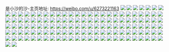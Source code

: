 是小沙的沙-主页地址: https://weibo.com/u/6273221163 
![](https://wx4.sinaimg.cn/mw2000/006QxNovgy1h9jcqovq6uj32c034lnph.jpg) 
![](https://wx4.sinaimg.cn/mw2000/006QxNovgy1h9jcq8o4pej325q2z81l1.jpg) 
![](https://wx4.sinaimg.cn/mw2000/006QxNovgy1h9jcqveh4tj32c035lhdy.jpg) 
![](https://wx4.sinaimg.cn/mw2000/006QxNovgy1h9jcpxg5ekj32c034t7wj.jpg) 
![](https://wx4.sinaimg.cn/mw2000/006QxNovgy1h9jcqfh57cj31o02aenpf.jpg) 
![](https://wx4.sinaimg.cn/mw2000/006QxNovgy1h9jcnqrkobj31mt2lg1kx.jpg) 
![](https://wx4.sinaimg.cn/mw2000/006QxNovgy1h8nflx5pvcj32c02c0e82.jpg) 
![](https://wx4.sinaimg.cn/mw2000/006QxNovgy1h8nfm5905ej32c02c0hdu.jpg) 
![](https://wx4.sinaimg.cn/mw2000/006QxNovgy1h8nfmjdt5rj32c02c01ky.jpg) 
![](https://wx4.sinaimg.cn/mw2000/006QxNovgy1h8nfn98rz7j31sc2ds1kz.jpg) 
![](https://wx4.sinaimg.cn/mw2000/006QxNovgy1h8nfn041m4j31sc2dskjm.jpg) 
![](https://wx4.sinaimg.cn/mw2000/006QxNovgy1h8nfnf9l32j31sc2ds4qq.jpg) 
![](https://wx4.sinaimg.cn/mw2000/006QxNovgy1h8nfmsl43lj30u00u048o.jpg) 
![](https://wx4.sinaimg.cn/mw2000/006QxNovgy1h8nflncibnj327p313kjm.jpg) 
![](https://wx4.sinaimg.cn/mw2000/006QxNovgy1h8nflk3pbmj32c03404qr.jpg) 
![](https://wx4.sinaimg.cn/mw2000/006QxNovgy1h8hj99uc69j30u01407a3.jpg) 
![](https://wx4.sinaimg.cn/mw2000/006QxNovgy1h8hj9bkk2ij30u0140dlt.jpg) 
![](https://wx4.sinaimg.cn/mw2000/006QxNovgy1h8hj9depycj30u01400yt.jpg) 
![](https://wx4.sinaimg.cn/mw2000/006QxNovgy1h6rvc1t85vj31o0280tk1.jpg) 
![](https://wx4.sinaimg.cn/mw2000/006QxNovgy1h6rvcfq8cnj31o0280e81.jpg) 
![](https://wx4.sinaimg.cn/mw2000/006QxNovgy1h6rvcahfvfj31o0280kjl.jpg) 
![](https://wx4.sinaimg.cn/mw2000/006QxNovgy1h6rvbuhlmij31o0280qv5.jpg) 
![](https://wx4.sinaimg.cn/mw2000/006QxNovgy1h6rvbk2p1aj31o0280kjl.jpg) 
![](https://wx4.sinaimg.cn/mw2000/006QxNovgy1h6rvcivxecj33342bce81.jpg) 
![](https://wx4.sinaimg.cn/mw2000/006QxNovly1h3qdwjbw1ij32dc35s7wj.jpg) 
![](https://wx4.sinaimg.cn/mw2000/006QxNovly1h3qdw14h81j32dc35snpe.jpg) 
![](https://wx4.sinaimg.cn/mw2000/006QxNovly1h3qdwd4iywj32dc35shdv.jpg) 
![](https://wx4.sinaimg.cn/mw2000/006QxNovly1h3qdw8t6hjj32dc35s7wk.jpg) 
![](https://wx4.sinaimg.cn/mw2000/006QxNovly1h3qdw6h9z2j32dc35su10.jpg) 
![](https://wx4.sinaimg.cn/mw2000/006QxNovly1h3qdw3olm6j32dc35sqv6.jpg) 
![](https://wx4.sinaimg.cn/mw2000/006QxNovly1h3qdwbabjaj32dc35skjo.jpg) 
![](https://wx4.sinaimg.cn/mw2000/006QxNovly1h3qdwfroewj32dc35sx6q.jpg) 
![](https://wx4.sinaimg.cn/mw2000/006QxNovly1h3qdwhbn1ij32dc35s7wi.jpg) 
![](https://wx4.sinaimg.cn/mw2000/006QxNovgy1h37fi5o7ohj32dc1kwb29.jpg) 
![](https://wx4.sinaimg.cn/mw2000/006QxNovgy1h37fi29rrbj31kw2dc4qp.jpg) 
![](https://wx4.sinaimg.cn/mw2000/006QxNovgy1h37fi406q6j32dc1kwb29.jpg) 
![](https://wx4.sinaimg.cn/mw2000/006QxNovgy1h37fi74uanj32dc1kwtxb.jpg) 
![](https://wx4.sinaimg.cn/mw2000/006QxNovgy1h37fi8hoi2j32dc1kwayr.jpg) 
![](https://wx4.sinaimg.cn/mw2000/006QxNovgy1h37fi9uw3oj32dc1kw1kx.jpg) 
![](https://wx4.sinaimg.cn/mw2000/006QxNovgy1h37fibbqznj32af23u7vy.jpg) 
![](https://wx4.sinaimg.cn/mw2000/006QxNovgy1h37ficiohuj32hj1um1kx.jpg) 
![](https://wx4.sinaimg.cn/mw2000/006QxNovgy1h37fie1fgsj32ge2214qp.jpg) 
![](https://wx4.sinaimg.cn/mw2000/006QxNovgy1h0w8zntufxj335s23vqv5.jpg) 
![](https://wx4.sinaimg.cn/mw2000/006QxNovgy1h0w8zunqijj335s23v4qq.jpg) 
![](https://wx4.sinaimg.cn/mw2000/006QxNovgy1h0w8zyfppnj335s23ve82.jpg) 
![](https://wx4.sinaimg.cn/mw2000/006QxNovgy1h0w901kgifj323v35s7wi.jpg) 
![](https://wx4.sinaimg.cn/mw2000/006QxNovgy1h0w8zrhnajj323v35sx6p.jpg) 
![](https://wx4.sinaimg.cn/mw2000/006QxNovgy1h0w905bvs2j323v35skjm.jpg) 
![](https://wx4.sinaimg.cn/mw2000/006QxNovgy1h0w93yzh8dj318z0u0wl6.jpg) 
![](https://wx4.sinaimg.cn/mw2000/006QxNovgy1h0w90gljmgj33342bckjm.jpg) 
![](https://wx4.sinaimg.cn/mw2000/006QxNovgy1h0w90wmkx4j33342bcnpe.jpg) 
![](https://wx4.sinaimg.cn/mw2000/006QxNovgy1h0w90n6qokj335s23ve81.jpg) 
![](https://wx4.sinaimg.cn/mw2000/006QxNovgy1h0w90t1ougj335s23vx6p.jpg) 
![](https://wx4.sinaimg.cn/mw2000/006QxNovgy1h0w90kn62jj323v35se81.jpg) 
![](https://wx4.sinaimg.cn/mw2000/006QxNovgy1gxsc4f22hpj33342bc4qq.jpg) 
![](https://wx4.sinaimg.cn/mw2000/006QxNovgy1gxsc4cy55nj33342bcnpe.jpg) 
![](https://wx4.sinaimg.cn/mw2000/006QxNovgy1gxsc4x55vfj32bc3344qq.jpg) 
![](https://wx4.sinaimg.cn/mw2000/006QxNovgy1gxsc4pg6ozj33342bcnpe.jpg) 
![](https://wx4.sinaimg.cn/mw2000/006QxNovgy1gxsc4s36i3j33342bc7wi.jpg) 
![](https://wx4.sinaimg.cn/mw2000/006QxNovgy1gxsc503obtj32bc334x6p.jpg) 
![](https://wx4.sinaimg.cn/mw2000/006QxNovgy1gxsc4u0x8jj33342bc7wi.jpg) 
![](https://wx4.sinaimg.cn/mw2000/006QxNovgy1gxsc4mlyf9j32c03407wi.jpg) 
![](https://wx4.sinaimg.cn/mw2000/006QxNovgy1gxsc4ient3j32c03407wi.jpg) 
![](https://wx4.sinaimg.cn/mw2000/006QxNovgy1gxjhvvpsthj31o01o0kjl.jpg) 
![](https://wx4.sinaimg.cn/mw2000/006QxNovgy1gxjhvm0zb1j32c02c0kjn.jpg) 
![](https://wx4.sinaimg.cn/mw2000/006QxNovgy1gxjhvq01vij32c02c0u0y.jpg) 
![](https://wx4.sinaimg.cn/mw2000/006QxNovgy1gxjhvtdob2j31l924cnpe.jpg) 
![](https://wx4.sinaimg.cn/mw2000/006QxNovgy1gxjhuejrd1j30ii0oogt1.jpg) 
![](https://wx4.sinaimg.cn/mw2000/006QxNovgy1gxjhuf5wjkj30i20o3afl.jpg) 
![](https://wx4.sinaimg.cn/mw2000/006QxNovgy1gxjhvgn5xqj31o02801ky.jpg) 
![](https://wx4.sinaimg.cn/mw2000/006QxNovgy1gxjhuo9if5j31o0280hdu.jpg) 
![](https://wx4.sinaimg.cn/mw2000/006QxNovgy1gxjhus3ca7j31o0280e82.jpg) 
![](https://wx4.sinaimg.cn/mw2000/006QxNovgy1gxjhukavisj31o02804qq.jpg) 
![](https://wx4.sinaimg.cn/mw2000/006QxNovgy1gxjhuhde0rj31o0280hdu.jpg) 
![](https://wx4.sinaimg.cn/mw2000/006QxNovgy1gxjhvk1lmfj31c01c0hdt.jpg) 
![](https://wx4.sinaimg.cn/mw2000/006QxNovgy1gxjhv2937tj32c02c04qq.jpg) 
![](https://wx4.sinaimg.cn/mw2000/006QxNovgy1gxjhvrddeij32bc2bcqv5.jpg) 
![](https://wx4.sinaimg.cn/mw2000/006QxNovgy1gxjhvo057qj32c02c07wi.jpg) 
![](https://wx4.sinaimg.cn/mw2000/006QxNovgy1gx1jcydjjfj30qo0zkdkn.jpg) 
![](https://wx4.sinaimg.cn/mw2000/006QxNovgy1gv301kqc3wj61z41hcb2902.jpg) 
![](https://wx4.sinaimg.cn/mw2000/006QxNovgy1gv301pl0goj61z41hc7wh02.jpg) 
![](https://wx4.sinaimg.cn/mw2000/006QxNovgy1gsk9k3ylyhj31400u00wp.jpg) 
![](https://wx4.sinaimg.cn/mw2000/006QxNovgy1gsk9k56km2j31400u0aew.jpg) 
![](https://wx4.sinaimg.cn/mw2000/006QxNovgy1gsk9k6eq7qj31400u0dmi.jpg) 
![](https://wx4.sinaimg.cn/mw2000/006QxNovgy1gsk9k7hb0vj31400u0ae5.jpg) 
![](https://wx4.sinaimg.cn/mw2000/006QxNovgy1gsk9k8dkufj31400u0af3.jpg) 
![](https://wx4.sinaimg.cn/mw2000/006QxNovgy1gsk9k9mmyuj31400u0gsj.jpg) 
![](https://wx4.sinaimg.cn/mw2000/006QxNovgy1gsk9ka7js9j30wb0o8ad1.jpg) 
![](https://wx4.sinaimg.cn/mw2000/006QxNovgy1gsk9kbptx2j31400u0n3r.jpg) 
![](https://wx4.sinaimg.cn/mw2000/006QxNovgy1gsk9kcjtcmj31400u0wka.jpg) 
![](https://wx4.sinaimg.cn/mw2000/006QxNovgy1gsj6q904yvj30u00u0te1.jpg) 
![](https://wx4.sinaimg.cn/mw2000/006QxNovgy1gr3x83pkk9j32c02c04qs.jpg) 
![](https://wx4.sinaimg.cn/mw2000/006QxNovly1gquezpvq97j32c02c01kz.jpg) 
![](https://wx4.sinaimg.cn/mw2000/006QxNovly1gquezrmnkzj326h26h4qr.jpg) 
![](https://wx4.sinaimg.cn/mw2000/006QxNovly1gqueznv3rdj320u20ux6p.jpg) 
![](https://wx4.sinaimg.cn/mw2000/006QxNovly1gquezt0t9cj32c02c07wi.jpg) 
![](https://wx4.sinaimg.cn/mw2000/006QxNovgy1gq7j0tze3ej31i01i0kjl.jpg) 
![](https://wx4.sinaimg.cn/mw2000/006QxNovgy1gq7j0w2wtnj31i01i0npd.jpg) 
![](https://wx4.sinaimg.cn/mw2000/006QxNovgy1gq7j15ocoxj31i01i0kjl.jpg) 
![](https://wx4.sinaimg.cn/mw2000/006QxNovgy1gpdg6mxx5vj30u0190tcq.jpg) 
![](https://wx4.sinaimg.cn/mw2000/006QxNovgy1gpdg6lmta3j30u0190dk2.jpg) 
![](https://wx4.sinaimg.cn/mw2000/006QxNovgy1gpdg6mabuzj30u019042e.jpg) 
![](https://wx4.sinaimg.cn/mw2000/006QxNovgy1gpdg6jdas6j31400u07a7.jpg) 
![](https://wx4.sinaimg.cn/mw2000/006QxNovgy1gpdg6nspvjj31400u0n2h.jpg) 
![](https://wx4.sinaimg.cn/mw2000/006QxNovgy1gpdg6hsbbqj31400u0q83.jpg) 
![](https://wx4.sinaimg.cn/mw2000/006QxNovgy1gpdg6kxf7tj31400u0tei.jpg) 
![](https://wx4.sinaimg.cn/mw2000/006QxNovgy1gpdg6gxylmj313z0u0dmk.jpg) 
![](https://wx4.sinaimg.cn/mw2000/006QxNovgy1gpdg6oju2cj31400u043o.jpg) 
![](https://wx4.sinaimg.cn/mw2000/006QxNovgy1gpdg6k2idsj312o0u00wc.jpg) 
![](https://wx4.sinaimg.cn/mw2000/006QxNovgy1gpdg6tyfp2j31400u00xp.jpg) 
![](https://wx4.sinaimg.cn/mw2000/006QxNovgy1gpdg8xtr9uj31400u0juc.jpg) 
![](https://wx4.sinaimg.cn/mw2000/006QxNovgy1gpdg6evx2gj30u0190dj4.jpg) 
![](https://wx4.sinaimg.cn/mw2000/006QxNovgy1gpdg6easv4j31400u0q9g.jpg) 
![](https://wx4.sinaimg.cn/mw2000/006QxNovgy1gpdg6g7kdfj31400u0gso.jpg) 
![](https://wx4.sinaimg.cn/mw2000/006QxNovgy1gpa4qvt38fj32dc2dchdy.jpg) 
![](https://wx4.sinaimg.cn/mw2000/006QxNovgy1gpa4qy3xqsj32dc2dcx6t.jpg) 
![](https://wx4.sinaimg.cn/mw2000/006QxNovgy1gp0pboht3cj31kx23xe83.jpg) 
![](https://wx4.sinaimg.cn/mw2000/006QxNovgy1gp0pbklg0bj31tm2dcx6r.jpg) 
![](https://wx4.sinaimg.cn/mw2000/006QxNovgy1gp0pbrrrcsj31pu2agqv6.jpg) 
![](https://wx4.sinaimg.cn/mw2000/006QxNovgy1gp0pbtupmtj31hy1zyhdu.jpg) 
![](https://wx4.sinaimg.cn/mw2000/006QxNovgy1gp0pbwnc36j32dc1lcnpf.jpg) 
![](https://wx4.sinaimg.cn/mw2000/006QxNovgy1gp0pc048n9j32dc1kyu0z.jpg) 
![](https://wx4.sinaimg.cn/mw2000/006QxNovgy1glmlxhh3k2j30u00u0juf.jpg) 
![](https://wx4.sinaimg.cn/mw2000/006QxNovgy1glmlxg73cbj30u00u0jvn.jpg) 
![](https://wx4.sinaimg.cn/mw2000/006QxNovgy1gli21c50lzj31400u0gty.jpg) 
![](https://wx4.sinaimg.cn/mw2000/006QxNovgy1gli21fza1pj30u00u0dj3.jpg) 
![](https://wx4.sinaimg.cn/mw2000/006QxNovgy1gli21cw2t6j31400u0aj0.jpg) 
![](https://wx4.sinaimg.cn/mw2000/006QxNovgy1gli20cdlu7j31400u0til.jpg) 
![](https://wx4.sinaimg.cn/mw2000/006QxNovgy1gli20d83qoj30u0140jxo.jpg) 
![](https://wx4.sinaimg.cn/mw2000/006QxNovgy1gli20duhd9j31400u07dj.jpg) 
![](https://wx4.sinaimg.cn/mw2000/006QxNovgy1gli20gl9g8j31400u0n6d.jpg) 
![](https://wx4.sinaimg.cn/mw2000/006QxNovgy1gli20h7a8oj31400u0qb0.jpg) 
![](https://wx4.sinaimg.cn/mw2000/006QxNovgy1gli20hux9fj30u014011j.jpg) 
![](https://wx4.sinaimg.cn/mw2000/006QxNovgy1gl9v8wdt69j31400u00zo.jpg) 
